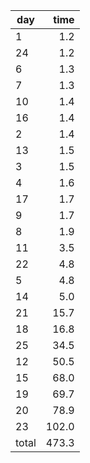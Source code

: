 | day | time |
|-----|-----:|
| 1 | 1.2 |
| 24 | 1.2 |
| 6 | 1.3 |
| 7 | 1.3 |
| 10 | 1.4 |
| 16 | 1.4 |
| 2 | 1.4 |
| 13 | 1.5 |
| 3 | 1.5 |
| 4 | 1.6 |
| 17 | 1.7 |
| 9 | 1.7 |
| 8 | 1.9 |
| 11 | 3.5 |
| 22 | 4.8 |
| 5 | 4.8 |
| 14 | 5.0 |
| 21 | 15.7 |
| 18 | 16.8 |
| 25 | 34.5 |
| 12 | 50.5 |
| 15 | 68.0 |
| 19 | 69.7 |
| 20 | 78.9 |
| 23 | 102.0 |
| total | 473.3 |
